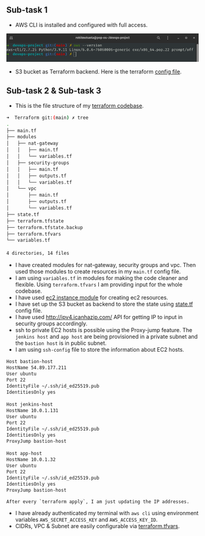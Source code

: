 ## Sub-task 1

- AWS CLI is installed and configured with full access.

![](Attachments/aws-cli.png)

- S3 bucket as Terraform backend. Here is the terraform [config file](Terraform/state.tf).

## Sub-task 2 & Sub-task 3

- This is the file structure of my [terraform codebase](Terraform).

```bash
➜  Terraform git:(main) ✗ tree                    
.
├── main.tf
├── modules
│   ├── nat-gateway
│   │   ├── main.tf
│   │   └── variables.tf
│   ├── security-groups
│   │   ├── main.tf
│   │   ├── outputs.tf
│   │   └── variables.tf
│   └── vpc
│       ├── main.tf
│       ├── outputs.tf
│       └── variables.tf
├── state.tf
├── terraform.tfstate
├── terraform.tfstate.backup
├── terraform.tfvars
└── variables.tf

4 directories, 14 files
```

- I have created modules for nat-gateway, security groups and vpc. Then used those modules to create resources in my `main.tf` config file.
- I am using `variables.tf` in modules for making the code cleaner and flexible. Using `terraform.tfvars` I am providing input for the whole codebase.
- I have used [ec2 instance module](https://www.google.com/url?sa=t&rct=j&q=&esrc=s&source=web&cd=&cad=rja&uact=8&ved=2ahUKEwiG84bVqe_7AhXSXWwGHekTCjEQFnoECAsQAQ&url=https%3A%2F%2Fregistry.terraform.io%2Fmodules%2Fterraform-aws-modules%2Fec2-instance%2Faws%2Flatest&usg=AOvVaw0u15QWuaDDJS7Hi-yEx0Cz) for creating ec2 resources.
- I have set up the S3 bucket as backend to store the state using [state.tf](Terraform/state.tf) config file.
- I have used http://ipv4.icanhazip.com/ API for getting IP to input in security groups accordingly.
- ssh to private EC2 hosts is possible using the Proxy-jump feature. The `jenkins host` and `app host` are being provisioned in a private subnet and the `bastion host` is in public subnet.
- I am using `ssh-config` file to store the information about EC2 hosts.

```
Host bastion-host
HostName 54.89.177.211
User ubuntu
Port 22
IdentityFile ~/.ssh/id_ed25519.pub
IdentitiesOnly yes

Host jenkins-host
HostName 10.0.1.131
User ubuntu
Port 22
IdentityFile ~/.ssh/id_ed25519.pub
IdentitiesOnly yes
ProxyJump bastion-host

Host app-host
HostName 10.0.1.32
User ubuntu
Port 22
IdentityFile ~/.ssh/id_ed25519.pub
IdentitiesOnly yes
ProxyJump bastion-host
```
	After every `terraform apply`, I am just updating the IP addresses.

- I have already authenticated my terminal with `aws cli` using environment variables `AWS_SECRET_ACCESS_KEY` and `AWS_ACCESS_KEY_ID`.
- CIDRs, VPC & Subnet are easily configurable via [terraform.tfvars](Terraform/terraform.tfvars).